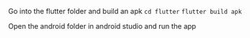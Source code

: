 Go into the flutter folder and build an apk
`cd flutter`
`flutter build apk`

Open the android folder in android studio and run the app

